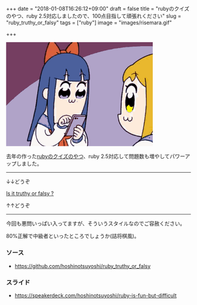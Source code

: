 +++
date = "2018-01-08T16:26:12+09:00"
draft = false
title = "rubyのクイズのやつ、ruby 2.5対応しましたので、100点目指して頑張れください"
slug = "ruby_truthy_or_falsy"
tags = ["ruby"]
image = "images/risemara.gif"

+++

<img alt="risemara" src="/images/risemara.gif" width=400>

<!--more-->

去年の作った[rubyのクイズのやつ](https://hoshinotsuyoshi.com/ruby_truthy_or_falsy/)、ruby 2.5対応して問題数も増やしてパワーアップしました。

---

↓↓どうぞ

<a href="https://hoshinotsuyoshi.com/ruby_truthy_or_falsy/" target="_blank">Is it truthy or falsy ?</a></h4>

↑↑どうぞ

---


今回も悪問いっぱい入ってますが、そういうスタイルなのでご容赦ください。

80%正解で中級者といったところでしょうか(詰将棋風)。

### ソース

* https://github.com/hoshinotsuyoshi/ruby_truthy_or_falsy

### スライド

* https://speakerdeck.com/hoshinotsuyoshi/ruby-is-fun-but-difficult
<script type="text/javascript" src="/js/prism.js" async></script>
